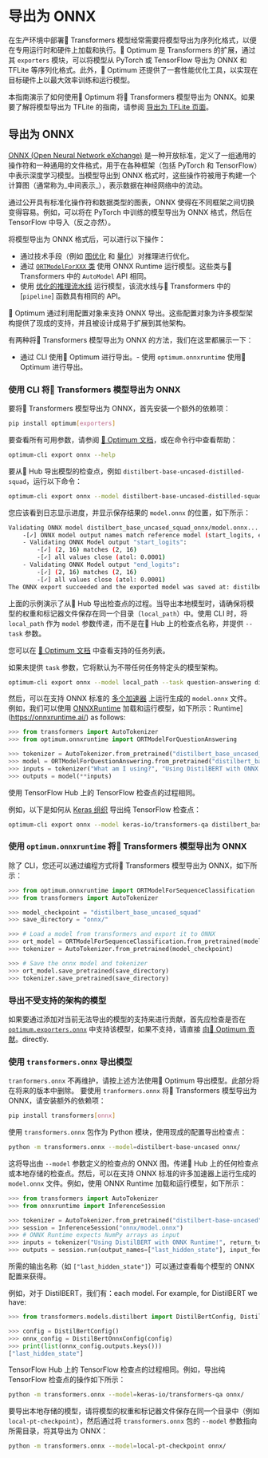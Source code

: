 <!--版权所有 2020 年 The HuggingFace 团队。保留所有权利。
根据 Apache 许可证第 2.0 版（“许可证”）授权；除非符合许可证，否则您不得使用此文件。您可以在
http://www.apache.org/licenses/LICENSE-2.0
适用法律要求或书面同意前提下，根据许可证分发的软件是按 "按原样" 的基础分发的，不附带任何形式的担保或条件。请参阅许可证以了解特定语言下的权限和限制。
⚠️请注意，此文件是 Markdown 格式的，但包含了我们 doc-builder 的特定语法（类似于 MDX），可能无法在您的 Markdown 查看器中正确显示。
-->

# 导出为 ONNX

在生产环境中部署🤗 Transformers 模型经常需要将模型导出为序列化格式，以便在专用运行时和硬件上加载和执行。🤗 Optimum 是 Transformers 的扩展，通过其 `exporters` 模块，可以将模型从 PyTorch 或 TensorFlow 导出为 ONNX 和 TFLite 等序列化格式。此外，🤗 Optimum 还提供了一套性能优化工具，以实现在目标硬件上以最大效率训练和运行模型。

本指南演示了如何使用🤗 Optimum 将🤗 Transformers 模型导出为 ONNX。如果要了解将模型导出为 TFLite 的指南，请参阅 [导出为 TFLite 页面](tflite)。


## 导出为 ONNX

[ONNX (Open Neural Network eXchange)](http://onnx.ai) 是一种开放标准，定义了一组通用的操作符和一种通用的文件格式，用于在各种框架（包括 PyTorch 和 TensorFlow）中表示深度学习模型。当模型导出到 ONNX 格式时，这些操作符被用于构建一个计算图（通常称为_中间表示_），表示数据在神经网络中的流动。


通过公开具有标准化操作符和数据类型的图表，ONNX 使得在不同框架之间切换变得容易。例如，可以将在 PyTorch 中训练的模型导出为 ONNX 格式，然后在 TensorFlow 中导入（反之亦然）。

将模型导出为 ONNX 格式后，可以进行以下操作：

- 通过技术手段（例如 [图优化](https://huggingface.co/docs/optimum/onnxruntime/usage_guides/optimization) 和 [量化](https://huggingface.co/docs/optimum/onnxruntime/usage_guides/quantization)）对推理进行优化。
- 通过 [`ORTModelForXXX` 类](https://huggingface.co/docs/optimum/onnxruntime/package_reference/modeling_ort) 使用 ONNX Runtime 运行模型。这些类与🤗 Transformers 中的 `AutoModel` API 相同。
- 使用 [优化的推理流水线](https://huggingface.co/docs/optimum/main/en/onnxruntime/usage_guides/pipelines) 运行模型，该流水线与🤗 Transformers 中的 [`pipeline`] 函数具有相同的 API。


🤗 Optimum 通过利用配置对象来支持 ONNX 导出。这些配置对象为许多模型架构提供了现成的支持，并且被设计成易于扩展到其他架构。

有两种将🤗 Transformers 模型导出为 ONNX 的方法，我们在这里都展示一下：


- 通过 CLI 使用🤗 Optimum 进行导出。- 使用 `optimum.onnxruntime` 使用🤗 Optimum 进行导出。
### 使用 CLI 将🤗 Transformers 模型导出为 ONNX
要将🤗 Transformers 模型导出为 ONNX，首先安装一个额外的依赖项：
```bash
pip install optimum[exporters]
```

要查看所有可用参数，请参阅 [🤗 Optimum 文档](https://huggingface.co/docs/optimum/exporters/onnx/usage_guides/export_a_model#exporting-a-model-to-onnx-using-the-cli)，或在命令行中查看帮助：
```bash
optimum-cli export onnx --help
```

要从🤗 Hub 导出模型的检查点，例如 `distilbert-base-uncased-distilled-squad`，运行以下命令：
```bash
optimum-cli export onnx --model distilbert-base-uncased-distilled-squad distilbert_base_uncased_squad_onnx/
```

您应该看到日志显示进度，并显示保存结果的 `model.onnx` 的位置，如下所示：
```bash
Validating ONNX model distilbert_base_uncased_squad_onnx/model.onnx...
	-[✓] ONNX model output names match reference model (start_logits, end_logits)
	- Validating ONNX Model output "start_logits":
		-[✓] (2, 16) matches (2, 16)
		-[✓] all values close (atol: 0.0001)
	- Validating ONNX Model output "end_logits":
		-[✓] (2, 16) matches (2, 16)
		-[✓] all values close (atol: 0.0001)
The ONNX export succeeded and the exported model was saved at: distilbert_base_uncased_squad_onnx
```

上面的示例演示了从🤗 Hub 导出检查点的过程。当导出本地模型时，请确保将模型的权重和标记器文件保存在同一个目录（`local_path`）中。使用 CLI 时，将 `local_path` 作为 `model` 参数传递，而不是在🤗 Hub 上的检查点名称，并提供 `--task` 参数。

您可以在 [🤗 Optimum 文档](https://huggingface.co/docs/optimum/exporters/task_manager) 中查看支持的任务列表。

如果未提供 `task` 参数，它将默认为不带任何任务特定头的模型架构。
```bash
optimum-cli export onnx --model local_path --task question-answering distilbert_base_uncased_squad_onnx/
```

然后，可以在支持 ONNX 标准的 [多个加速器](https://onnx.ai/supported-tools.html#deployModel) 上运行生成的 `model.onnx` 文件。
例如，我们可以使用 [ONNXRuntime](https://onnxruntime.ai/) 加载和运行模型，如下所示：Runtime](https://onnxruntime.ai/) as follows:

```python
>>> from transformers import AutoTokenizer
>>> from optimum.onnxruntime import ORTModelForQuestionAnswering

>>> tokenizer = AutoTokenizer.from_pretrained("distilbert_base_uncased_squad_onnx")
>>> model = ORTModelForQuestionAnswering.from_pretrained("distilbert_base_uncased_squad_onnx")
>>> inputs = tokenizer("What am I using?", "Using DistilBERT with ONNX Runtime!", return_tensors="pt")
>>> outputs = model(**inputs)
```

使用 TensorFlow Hub 上的 TensorFlow 检查点的过程相同。

例如，以下是如何从 [Keras 组织](https://huggingface.co/keras-io) 导出纯 TensorFlow 检查点：
```bash
optimum-cli export onnx --model keras-io/transformers-qa distilbert_base_cased_squad_onnx/
```

### 使用 `optimum.onnxruntime` 将🤗 Transformers 模型导出为 ONNX

除了 CLI，您还可以通过编程方式将🤗 Transformers 模型导出为 ONNX，如下所示：
```python
>>> from optimum.onnxruntime import ORTModelForSequenceClassification
>>> from transformers import AutoTokenizer

>>> model_checkpoint = "distilbert_base_uncased_squad"
>>> save_directory = "onnx/"

>>> # Load a model from transformers and export it to ONNX
>>> ort_model = ORTModelForSequenceClassification.from_pretrained(model_checkpoint, export=True)
>>> tokenizer = AutoTokenizer.from_pretrained(model_checkpoint)

>>> # Save the onnx model and tokenizer
>>> ort_model.save_pretrained(save_directory)
>>> tokenizer.save_pretrained(save_directory)
```

### 导出不受支持的架构的模型

如果要通过添加对当前无法导出的模型的支持来进行贡献，首先应检查是否在 [`optimum.exporters.onnx`](https://huggingface.co/docs/optimum/exporters/onnx/overview) 中支持该模型，如果不支持，请直接 [向🤗 Optimum 贡献](https://huggingface.co/docs/optimum/exporters/onnx/usage_guides/contribute)。directly.

### 使用 `transformers.onnx` 导出模型

<Tip warning={true}>

`tranformers.onnx` 不再维护，请按上述方法使用🤗 Optimum 导出模型。此部分将在将来的版本中删除。
</Tip>
要使用 `tranformers.onnx` 将🤗 Transformers 模型导出为 ONNX，请安装额外的依赖项：
```bash
pip install transformers[onnx]
```

使用 `transformers.onnx` 包作为 Python 模块，使用现成的配置导出检查点：
```bash
python -m transformers.onnx --model=distilbert-base-uncased onnx/
```

这将导出由 `--model` 参数定义的检查点的 ONNX 图。传递🤗 Hub 上的任何检查点或本地存储的检查点。然后，可以在支持 ONNX 标准的许多加速器上运行生成的 `model.onnx` 文件。例如，使用 ONNX Runtime 加载和运行模型，如下所示：
```python
>>> from transformers import AutoTokenizer
>>> from onnxruntime import InferenceSession

>>> tokenizer = AutoTokenizer.from_pretrained("distilbert-base-uncased")
>>> session = InferenceSession("onnx/model.onnx")
>>> # ONNX Runtime expects NumPy arrays as input
>>> inputs = tokenizer("Using DistilBERT with ONNX Runtime!", return_tensors="np")
>>> outputs = session.run(output_names=["last_hidden_state"], input_feed=dict(inputs))
```

所需的输出名称（如 `["last_hidden_state"]`）可以通过查看每个模型的 ONNX 配置来获得。

例如，对于 DistilBERT，我们有：each model. For example, for DistilBERT we have:

```python
>>> from transformers.models.distilbert import DistilBertConfig, DistilBertOnnxConfig

>>> config = DistilBertConfig()
>>> onnx_config = DistilBertOnnxConfig(config)
>>> print(list(onnx_config.outputs.keys()))
["last_hidden_state"]
```

TensorFlow Hub 上的 TensorFlow 检查点的过程相同。例如，导出纯 TensorFlow 检查点的操作如下所示：
```bash
python -m transformers.onnx --model=keras-io/transformers-qa onnx/
```

要导出本地存储的模型，请将模型的权重和标记器文件保存在同一个目录中（例如 `local-pt-checkpoint`），然后通过将 `transformers.onnx` 包的 `--model` 参数指向所需目录，将其导出为 ONNX：
```bash
python -m transformers.onnx --model=local-pt-checkpoint onnx/
```